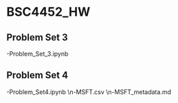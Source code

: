 # BSC4452_HW
## Problem Set 3
-Problem_Set_3.ipynb
## Problem Set 4
-Problem_Set4.ipynb
\n-MSFT.csv
\n-MSFT_metadata.md
